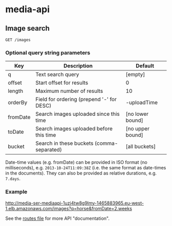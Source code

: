 # media-api

## Image search

    GET /images

### Optional query string parameters

| Key        | Description                               | Default          |
|------------|-------------------------------------------|------------------|
| q          | Text search query                         | [empty]
| offset     | Start offset for results                  | 0
| length     | Maximum number of results                 | 10
| orderBy    | Field for ordering (prepend '-' for DESC) | -uploadTime
| fromDate   | Search images uploaded since this time    | [no lower bound]
| toDate     | Search images uploaded before this time   | [no upper bound]
| bucket     | Search in these buckets (comma-separated) | [all buckets]

Date-time values (e.g. fromDate) can be provided in ISO format (no milliseconds), e.g. `2013-10-24T11:09:38Z` (i.e.
the same format as date-times in the documents). They can also be provided as relative durations, e.g. `7.days`.

### Example

http://media-ser-mediaapi-1uzj4tw8g9lmy-1465883965.eu-west-1.elb.amazonaws.com/images?q=horse&fromDate=2.weeks

See the [routes file](https://github.com/guardian/media-service/blob/master/media-api/conf/routes) for more API
"documentation".
